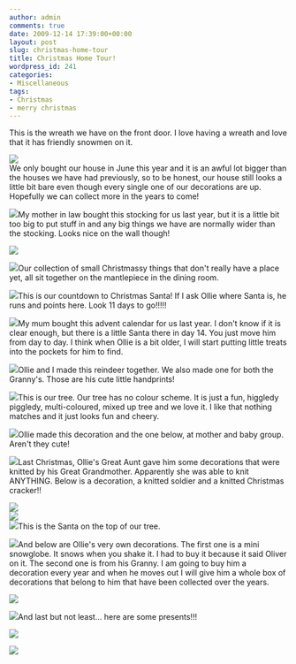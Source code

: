 ```yaml
---
author: admin
comments: true
date: 2009-12-14 17:39:00+00:00
layout: post
slug: christmas-home-tour
title: Christmas Home Tour!
wordpress_id: 241
categories:
- Miscellaneous
tags:
- Christmas
- merry christmas
---
```


This is the wreath we have on the front door.  I love having a wreath and love that it has friendly snowmen on it.  
  
[![](http://1.bp.blogspot.com/_C-ub7-hXVgE/SyZ6HobaLzI/AAAAAAAAIFo/xzKYw2sQW7s/s400/IMG_6091.JPG)](http://1.bp.blogspot.com/_C-ub7-hXVgE/SyZ6HobaLzI/AAAAAAAAIFo/xzKYw2sQW7s/s1600/IMG_6091.JPG)  
We only bought our house in June this year and it is an awful lot bigger than the houses we have had previously, so to be honest, our house still looks a little bit bare even though every single one of our decorations are up. Hopefully we can collect more in the years to come!  
  
[![](http://4.bp.blogspot.com/_C-ub7-hXVgE/SyZ6JTxehOI/AAAAAAAAIGI/2WhWY6SCPHU/s400/IMG_6125.jpg)](http://4.bp.blogspot.com/_C-ub7-hXVgE/SyZ6JTxehOI/AAAAAAAAIGI/2WhWY6SCPHU/s1600/IMG_6125.jpg)My mother in law bought this stocking for us last year, but it is a little bit too big to put stuff in and any big things we have are normally wider than the stocking.  Looks nice on the wall though!  
  
[![](http://3.bp.blogspot.com/_C-ub7-hXVgE/SyaAMw878KI/AAAAAAAAIGQ/5SAyb-q0q5k/s400/IMG_6096.JPG)](http://3.bp.blogspot.com/_C-ub7-hXVgE/SyaAMw878KI/AAAAAAAAIGQ/5SAyb-q0q5k/s1600/IMG_6096.JPG)  
  
[![](http://2.bp.blogspot.com/_C-ub7-hXVgE/SyZ6JLJJK2I/AAAAAAAAIGA/WXZYGFpU_k4/s400/IMG_6090.JPG)](http://2.bp.blogspot.com/_C-ub7-hXVgE/SyZ6JLJJK2I/AAAAAAAAIGA/WXZYGFpU_k4/s1600/IMG_6090.JPG)Our collection of small Christmassy things that don't really have a place yet, all sit together on the mantlepiece in the dining room.  
  
[![](http://2.bp.blogspot.com/_C-ub7-hXVgE/SyZ6ItTHAPI/AAAAAAAAIF4/yZR-mCddSNk/s400/IMG_6093.JPG)](http://2.bp.blogspot.com/_C-ub7-hXVgE/SyZ6ItTHAPI/AAAAAAAAIF4/yZR-mCddSNk/s1600/IMG_6093.JPG)This is our countdown to Christmas Santa!  If I ask Ollie where Santa is, he runs and points here.  Look 11 days to go!!!!!  
  
[![](http://4.bp.blogspot.com/_C-ub7-hXVgE/SyZ6IOCDTWI/AAAAAAAAIFw/FA222Xt2wk4/s400/IMG_6092.JPG)](http://4.bp.blogspot.com/_C-ub7-hXVgE/SyZ6IOCDTWI/AAAAAAAAIFw/FA222Xt2wk4/s1600/IMG_6092.JPG)My mum bought this advent calendar for us last year.  I don't know if it is clear enough, but there is a little Santa there in day 14.  You just move him from day to day.  I think when Ollie is a bit older, I will start putting little treats into the pockets for him to find.  
  
[![](http://3.bp.blogspot.com/_C-ub7-hXVgE/SyaANWdJC9I/AAAAAAAAIGY/OqUKV_sSeOE/s400/IMG_6130.JPG)](http://3.bp.blogspot.com/_C-ub7-hXVgE/SyaANWdJC9I/AAAAAAAAIGY/OqUKV_sSeOE/s1600/IMG_6130.JPG)Ollie and I made this reindeer together.  We also made one for both the Granny's.  Those are his cute little handprints!  
  
[![](http://3.bp.blogspot.com/_C-ub7-hXVgE/SyaB7D8W_eI/AAAAAAAAIGg/V-mfsgUSTi8/s400/IMG_6097.JPG)](http://3.bp.blogspot.com/_C-ub7-hXVgE/SyaB7D8W_eI/AAAAAAAAIGg/V-mfsgUSTi8/s1600/IMG_6097.JPG)This is our tree.  Our tree has no colour scheme.  It is just a fun, higgledy piggledy, multi-coloured, mixed up tree and we love it.  I like that nothing matches and it just looks fun and cheery.  
  
[![](http://1.bp.blogspot.com/_C-ub7-hXVgE/SyaB8OyEphI/AAAAAAAAIGw/gKrzDTmRQss/s400/IMG_6101.JPG)](http://1.bp.blogspot.com/_C-ub7-hXVgE/SyaB8OyEphI/AAAAAAAAIGw/gKrzDTmRQss/s1600/IMG_6101.JPG)Ollie made this decoration and the one below, at mother and baby group.  Aren't they cute!  
  
[![](http://1.bp.blogspot.com/_C-ub7-hXVgE/SyaB7oCmLXI/AAAAAAAAIGo/7IGnhUdq0LI/s400/IMG_6100.JPG)](http://1.bp.blogspot.com/_C-ub7-hXVgE/SyaB7oCmLXI/AAAAAAAAIGo/7IGnhUdq0LI/s1600/IMG_6100.JPG)Last Christmas, Ollie's Great Aunt gave him some decorations that were knitted by his Great Grandmother.  Apparently she was able to knit ANYTHING.  Below is a decoration, a knitted soldier and a knitted Christmas cracker!!  
  
[![](http://3.bp.blogspot.com/_C-ub7-hXVgE/SyaFinpgNsI/AAAAAAAAIHA/dUUiIgKkLHA/s400/IMG_6102.JPG)](http://3.bp.blogspot.com/_C-ub7-hXVgE/SyaFinpgNsI/AAAAAAAAIHA/dUUiIgKkLHA/s1600/IMG_6102.JPG)  
[![](http://1.bp.blogspot.com/_C-ub7-hXVgE/SyadxjuuSpI/AAAAAAAAIHQ/svdfL2KZ5Ns/s400/IMG_6121.JPG)](http://1.bp.blogspot.com/_C-ub7-hXVgE/SyadxjuuSpI/AAAAAAAAIHQ/svdfL2KZ5Ns/s1600/IMG_6121.JPG)  
[![](http://3.bp.blogspot.com/_C-ub7-hXVgE/SyadxEJiqqI/AAAAAAAAIHI/e2Jnak8tqK0/s400/IMG_6124.JPG)](http://3.bp.blogspot.com/_C-ub7-hXVgE/SyadxEJiqqI/AAAAAAAAIHI/e2Jnak8tqK0/s1600/IMG_6124.JPG)This is the Santa on the top of our tree.  
  
[![](http://2.bp.blogspot.com/_C-ub7-hXVgE/SyadySiQRcI/AAAAAAAAIHg/nD02MM9DdLU/s400/IMG_6112.JPG)](http://2.bp.blogspot.com/_C-ub7-hXVgE/SyadySiQRcI/AAAAAAAAIHg/nD02MM9DdLU/s1600/IMG_6112.JPG)And below are Ollie's very own decorations.  The first one is a mini snowglobe.  It snows when you shake it.  I had to buy it because it said Oliver on it.  The second one is from his Granny.  I am going to buy him a decoration every year and when he moves out I will give him a whole box of decorations that belong to him that have been collected over the years.  
  
[![](http://2.bp.blogspot.com/_C-ub7-hXVgE/SyadyG8tHrI/AAAAAAAAIHY/5SF4g4XVey8/s400/IMG_6109.JPG)](http://2.bp.blogspot.com/_C-ub7-hXVgE/SyadyG8tHrI/AAAAAAAAIHY/5SF4g4XVey8/s1600/IMG_6109.JPG)  
  
[![](http://4.bp.blogspot.com/_C-ub7-hXVgE/Syae-SVqH-I/AAAAAAAAIH4/FwshI3awHbI/s400/IMG_6103.JPG)](http://4.bp.blogspot.com/_C-ub7-hXVgE/Syae-SVqH-I/AAAAAAAAIH4/FwshI3awHbI/s1600/IMG_6103.JPG)And last but not least... here are some presents!!!  
  
[![](http://4.bp.blogspot.com/_C-ub7-hXVgE/Syae9ZD-6II/AAAAAAAAIHo/h8jbcBp4L1w/s400/IMG_6118.JPG)](http://4.bp.blogspot.com/_C-ub7-hXVgE/Syae9ZD-6II/AAAAAAAAIHo/h8jbcBp4L1w/s1600/IMG_6118.JPG)

![](https://blogger.googleusercontent.com/tracker/251139911615938991-3918325018874577302?l=www.outmumbered.com)
